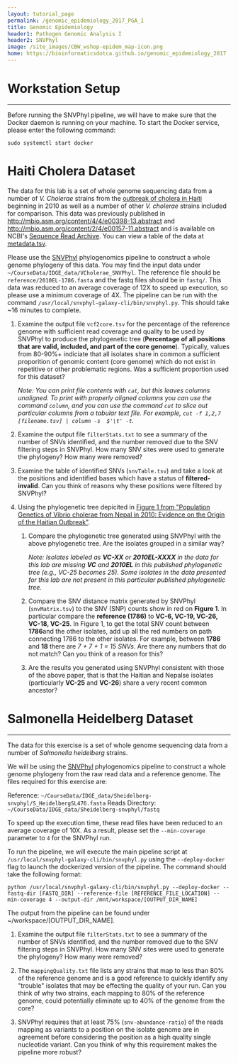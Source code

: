 ```yaml
---
layout: tutorial_page
permalink: /genomic_epidemiology_2017_PGA_1
title: Genomic Epidemiology
header1: Pathogen Genomic Analysis I
header2: SNVPhyl
image: /site_images/CBW_wshop-epidem_map-icon.png
home: https://bioinformaticsdotca.github.io/genomic_epidemiology_2017
---
```



# Workstation Setup
----
Before running the SNVPhyl pipeline, we will have to make sure that the Docker daemon is running on your machine.  To start the Docker service, please enter the following command:

`sudo systemctl start docker` 




# Haiti Cholera Dataset

The data for this lab is a set of whole genome sequencing data from a number of *V. Cholerae* strains from the [outbreak of cholera in Haiti][haiti-cholera] beginning in 2010 as well as a number of other *V. cholerae* strains included for comparison.  This data was previously published in <http://mbio.asm.org/content/4/4/e00398-13.abstract> and <http://mbio.asm.org/content/2/4/e00157-11.abstract> and is available on NCBI's [Sequence Read Archive](http://www.ncbi.nlm.nih.gov/sra/).  You can view a table of the data at [metadata.tsv][].

Please use the [SNVPhyl][] phylogenomics pipeline to construct a whole genome phylogeny of this data. You may find the input data under `~/CourseData/IDGE_data/VCholerae_SNVPhyl`. The reference file should be `reference/2010EL-1786.fasta` and the fastq files should be in `fastq/`. This data was reduced to an average coverage of 12X to speed up execution, so please use a minimum coverage of 4X.  The pipeline can be run with the command `/usr/local/snvphyl-galaxy-cli/bin/snvphyl.py`. This should take ~16 minutes to complete.

1. Examine the output file `vcf2core.tsv` for the percentage of the reference genome with sufficient read coverage and quality to be used by SNVPhyl to produce the phylogenetic tree (**Percentage of all positions that are valid, included, and part of the core genome**). Typically, values from 80-90%+ indiciate that all isolates share in common a sufficient proporition of genomic content (core genome) which do not exist in repetitive or other problematic regions. Was a sufficient proportion used for this dataset?

   *Note: You can print file contents with `cat`, but this leaves columns unaligned. To print with properly aligned columns you can use the command `column`, and you can use the command `cut` to slice out particular columns from a tabular text file. For example, `cut -f 1,2,7 [filename.tsv] | column -s  $'\t' -t`.*

2. Examine the output file `filterStats.txt` to see a summary of the number of SNVs identified, and the number removed due to the SNV filtering steps in SNVPhyl. How many SNV sites were used to generate the phylogeny? How many were removed?

3. Examine the table of identified SNVs (`snvTable.tsv`) and take a look at the positions and identified bases which have a status of **filtered-invalid**. Can you think of reasons why these positions were filtered by SNVPhyl?

4. Using the phylogenetic tree depicited in [Figure 1 from "Population Genetics of Vibrio cholerae from Nepal in 2010: Evidence on the Origin of the Haitian Outbreak"][pop-vc-f1].

   1. Compare the phylogenetic tree generated using SNVPhyl with the above phylogenetic tree. Are the isolates grouped in a similar way?

      *Note: Isolates labeled as __VC-XX__ or __2010EL-XXXX__ in the data for this lab are missing __VC__ and __2010EL__ in this published phylogenetic tree (e.g., VC-25 becomes 25). Some isolates in the data presented for this lab are not present in this particular published phylogenetic tree.*

   2. Compare the SNV distance matrix generated by SNVPhyl (`snvMatrix.tsv`) to the SNV (SNP) counts show in red on **Figure 1**. In particular compare the **reference (1786)** to **VC-6, VC-19, VC-26, VC-18, VC-25**.  In Figure 1, to get the total SNV count between **1786**and the other isolates, add up all the red numbers on path connecting 1786 to the other isolates.  For example, between **1786** and **18** there are *7 + 7 + 1 = 15 SNVs*. Are there any numbers that do not match? Can you think of a reason for this?

   3. Are the results you generated using SNVPhyl consistent with those of the above paper, that is that the Haitian and Nepalse isolates (particularly **VC-25** and **VC-26**) share a very recent common ancestor?

[pop-vc-f1]: http://mbio.asm.org/content/2/4/e00157-11/F1.expansion.html
[haiti-cholera]: http://en.wikipedia.org/wiki/2010%E2%80%9313_Haiti_cholera_outbreak
[metadata.tsv]: metadata.tsv
[SNVPhyl]: https://snvphyl.readthedocs.io


# Salmonella Heidelberg Dataset
----
The data for this exercise is a set of whole genome sequencing data from a number of *Salmonella heidelberg* strains.    

We will be using the [SNVPhyl][] phylogenomics pipeline to construct a whole genome phylogeny from the raw read data and a reference genome.  The files required for this exercise are:

Reference: `~/CourseData/IDGE_data/Sheidelberg-snvphyl/S_HeidelbergSL476.fasta` 
Reads Directory: `~/CourseData/IDGE_data/Sheidelberg-snvphyl/fastq`

To speed up the execution time, these read files have been reduced to an average coverage of 10X.  As a result, please set the `--min-coverage` parameter to `4` for the SNVPhyl run. 

To run the pipeline, we will execute the main pipeline script at `/usr/local/snvphyl-galaxy-cli/bin/snvphyl.py` using the `--deploy-docker` flag to launch the dockerized version of the pipeline.  The command should take the following format:

`python /usr/local/snvphyl-galaxy-cli/bin/snvphyl.py --deploy-docker --fastq-dir [FASTQ_DIR] --reference-file [REFERENCE_FILE_LOCATION] --min-coverage 4 --output-dir /mnt/workspace/[OUTPUT_DIR_NAME]`

The output from the pipeline can be found under ~/workspace/[OUTPUT_DIR_NAME].  

1.  Examine the output file `filterStats.txt` to see a summary of the number of SNVs identified, and the number removed due to the SNV filtering steps in SNVPhyl. How many SNV sites were used to generate the phylogeny? How many were removed?
 
2.  The `mappingQuality.txt` file lists any strains that map to less than 80% of the reference genome and is a good reference to quickly identify any "trouble" isolates that may be effecting the quality of your run.  Can you think of why two strains, each mapping to 80% of the reference genome, could potentially eliminate up to 40% of the genome from the core?    

3.  SNVPhyl requires that at least 75% (`snv-abundance-ratio`) of the reads mapping as variants to a position on the isolate genome are in agreement before considering the position as a high quality single nucleotide variant.  Can you think of why this requirement makes the pipeline more robust?

[SNVPhyl]: https://snvphyl.readthedocs.io

